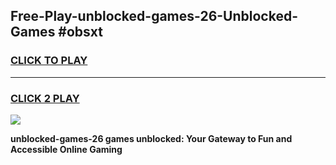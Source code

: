 
## Free-Play-unblocked-games-26-Unblocked-Games #obsxt
<h3>
<a href="https://news.freeplayer.one?title=unblocked-games-26&ref=8M">CLICK TO PLAY</a></h3>
<hr>

<h3>
<a href="https://news.freeplayer.one?title=unblocked-games-26&ref=8M">CLICK 2 PLAY</a>
  
</h3>

<a href="https://news.freeplayer.one?title=unblocked-games-26&ref=8M"><img src="https://clearcache.store/games.png"></a>


**unblocked-games-26 games unblocked: Your Gateway to Fun and Accessible Online Gaming**
